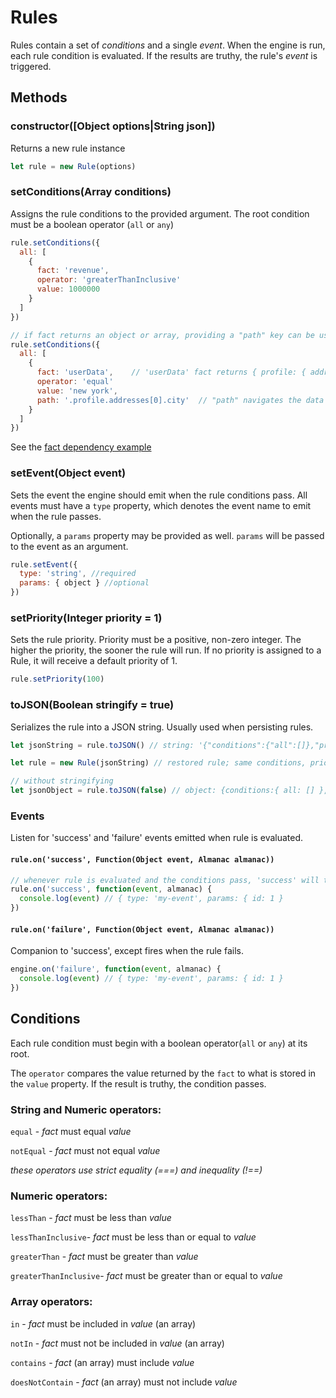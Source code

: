 # Rules

Rules contain a set of _conditions_ and a single _event_.  When the engine is run, each rule condition is evaluated.  If the results are truthy, the rule's _event_ is triggered.

## Methods

### constructor([Object options|String json])

Returns a new rule instance

```js
let rule = new Rule(options)
```

### setConditions(Array conditions)

Assigns the rule conditions to the provided argument.  The root condition must be a boolean operator (```all``` or ```any```)

```js
rule.setConditions({
  all: [
    {
      fact: 'revenue',
      operator: 'greaterThanInclusive'
      value: 1000000
    }
  ]
})

// if fact returns an object or array, providing a "path" key can be used for property traversal
rule.setConditions({
  all: [
    {
      fact: 'userData',    // 'userData' fact returns { profile: { addresses: [{ city: 'new york' }]}}
      operator: 'equal'
      value: 'new york',
      path: '.profile.addresses[0].city'  // "path" navigates the data structure, down to the "city" property
    }
  ]
})
```

See the [fact dependency example](../examples/fact-dependency.js)

### setEvent(Object event)

Sets the event the engine should emit when the rule conditions pass.  All events must have a ```type``` property, which denotes the event name to emit when the rule passes.

Optionally, a ```params``` property may be provided as well.  ```params``` will be passed to the event as an argument.

```js
rule.setEvent({
  type: 'string', //required
  params: { object } //optional
})
```

### setPriority(Integer priority = 1)

Sets the rule priority.  Priority must be a positive, non-zero integer.  The higher the priority, the sooner the rule will run.  If no priority is assigned to a Rule, it will receive a default priority of 1.

```js
rule.setPriority(100)
```

### toJSON(Boolean stringify = true)

Serializes the rule into a JSON string.  Usually used when persisting rules.

```js
let jsonString = rule.toJSON() // string: '{"conditions":{"all":[]},"priority":50 ...

let rule = new Rule(jsonString) // restored rule; same conditions, priority, event

// without stringifying
let jsonObject = rule.toJSON(false) // object: {conditions:{ all: [] }, priority: 50 ...
```

### Events

Listen for 'success' and 'failure' events emitted when rule is evaluated.

#### ```rule.on('success', Function(Object event, Almanac almanac))```

```js
// whenever rule is evaluated and the conditions pass, 'success' will trigger
rule.on('success', function(event, almanac) {
  console.log(event) // { type: 'my-event', params: { id: 1 }
})
```

#### ```rule.on('failure', Function(Object event, Almanac almanac))```

Companion to 'success', except fires when the rule fails.

```js
engine.on('failure', function(event, almanac) {
  console.log(event) // { type: 'my-event', params: { id: 1 }
})
```

## Conditions

Each rule condition must begin with a boolean operator(```all``` or ```any```) at its root.

The ```operator``` compares the value returned by the ```fact``` to what is stored in the ```value``` property.  If the result is truthy, the condition passes.

### String and Numeric operators:

  ```equal``` - _fact_ must equal _value_

  ```notEqual```  - _fact_ must not equal _value_

  _these operators use strict equality (===) and inequality (!==)_

### Numeric operators:

  ```lessThan``` - _fact_ must be less than _value_

  ```lessThanInclusive```- _fact_ must be less than or equal to _value_

  ```greaterThan``` - _fact_ must be greater than _value_

  ```greaterThanInclusive```- _fact_ must be greater than or equal to _value_

### Array operators:

  ```in```  - _fact_ must be included in _value_ (an array)

  ```notIn```  - _fact_ must not be included in _value_ (an array)

  ```contains```  - _fact_ (an array) must include _value_

  ```doesNotContain```  - _fact_ (an array) must not include _value_
